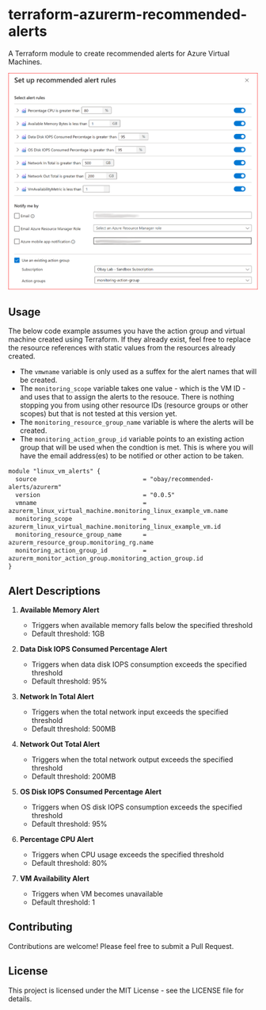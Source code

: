 # terraform-azurerm-recommended-alerts

A Terraform module to create recommended alerts for Azure Virtual Machines.

![Azure VM Alerts Architecture](https://raw.githubusercontent.com/obay/terraform-azurerm-recommended-alerts/refs/heads/main/images/recommended-alert-rules.png)


## Usage

The below code example assumes you have the action group and virtual machine created using Terraform. If they already exist, feel free to replace the resource references with static values from the resources already created.

- The `vmwname` variable is only used as a suffex for the alert names that will be created.
- The `monitoring_scope` variable takes one value - which is the VM ID - and uses that to assign the alerts to the resouce. There is nothing stopping you from using other resource IDs (resource groups or other scopes) but that is not tested at this version yet.
- The `monitoring_resource_group_name` variable is where the alerts will be created.
- The `monitoring_action_group_id` variable points to an existing action group that will be used when the condtion is met. This is where you will have the email address(es) to be notified or other action to be taken.

```hcl
module "linux_vm_alerts" {
  source                              = "obay/recommended-alerts/azurerm"
  version                             = "0.0.5"
  vmname                              = azurerm_linux_virtual_machine.monitoring_linux_example_vm.name
  monitoring_scope                    = azurerm_linux_virtual_machine.monitoring_linux_example_vm.id
  monitoring_resource_group_name      = azurerm_resource_group.monitoring_rg.name
  monitoring_action_group_id          = azurerm_monitor_action_group.monitoring_action_group.id
}
```

## Alert Descriptions

1. **Available Memory Alert**
   - Triggers when available memory falls below the specified threshold
   - Default threshold: 1GB

2. **Data Disk IOPS Consumed Percentage Alert**
   - Triggers when data disk IOPS consumption exceeds the specified threshold
   - Default threshold: 95%

3. **Network In Total Alert**
   - Triggers when the total network input exceeds the specified threshold
   - Default threshold: 500MB

4. **Network Out Total Alert**
   - Triggers when the total network output exceeds the specified threshold
   - Default threshold: 200MB

5. **OS Disk IOPS Consumed Percentage Alert**
   - Triggers when OS disk IOPS consumption exceeds the specified threshold
   - Default threshold: 95%

6. **Percentage CPU Alert**
   - Triggers when CPU usage exceeds the specified threshold
   - Default threshold: 80%

7. **VM Availability Alert**
   - Triggers when VM becomes unavailable
   - Default threshold: 1

## Contributing

Contributions are welcome! Please feel free to submit a Pull Request.

## License

This project is licensed under the MIT License - see the LICENSE file for details.
